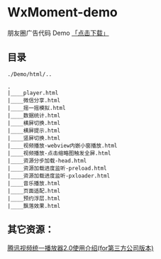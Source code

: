 # WxMoment-demo
朋友圈广告代码 Demo [「点击下载」](https://github.com/TmT/WxMoment-Demo/archive/master.zip)


## 目录

`./Demo/html/..`

```
.
|____player.html
|____微信分享.html
|____摇一摇模拟.html
|____数据统计.html
|____横屏切换.html
|____横屏提示.html
|____竖屏切换.html
|____视频播放-webview内嵌小窗播放.html
|____视频播放-点击缩略图触发全屏.html
|____资源分步加载-head.html
|____资源加载进度监听-preload.html
|____资源加载进度监听-pxloader.html
|____音乐播放.html
|____页面适配.html
|____预约浮层.html
|____飘落效果.html
```

## 其它资源：

[腾讯视频统一播放器2.0使用介绍\(for第三方公司版本\)](https://github.com/TmT/WxMoment-Demo/blob/master/Downloads/%E8%85%BE%E8%AE%AF%E8%A7%86%E9%A2%91%E7%BB%9F%E4%B8%80%E6%92%AD%E6%94%BE%E5%99%A82.0%E4%BD%BF%E7%94%A8%E4%BB%8B%E7%BB%8D(for%E7%AC%AC%E4%B8%89%E6%96%B9%E5%85%AC%E5%8F%B8%E7%89%88%E6%9C%AC).pdf)

